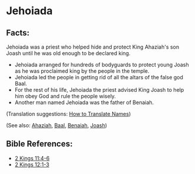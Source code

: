 # Jehoiada #

## Facts: ##

Jehoiada was a priest who helped hide and protect King Ahaziah's son Joash until he was old enough to be declared king.

* Jehoiada arranged for hundreds of bodyguards to protect young Joash as he was proclaimed king by the people in the temple.
* Jehoiada led the people in getting rid of all the altars of the false god Baal.
* For the rest of his life, Jehoiada the priest advised King Joash to help him obey God and rule the people wisely.
* Another man named Jehoiada was the father of Benaiah.

(Translation suggestions: [How to Translate Names](en/ta-vol1/translate/man/translate-names))

(See also: [Ahaziah](../other/ahaziah.md), [Baal](../other/baal.md), [Benaiah](../other/benaiah.md), [Joash](../other/joash.md))

## Bible References: ##

* [2 Kings 11:4-6](en/tn/2ki/help/11/04)
* [2 Kings 12:1-3](en/tn/2ki/help/12/01)